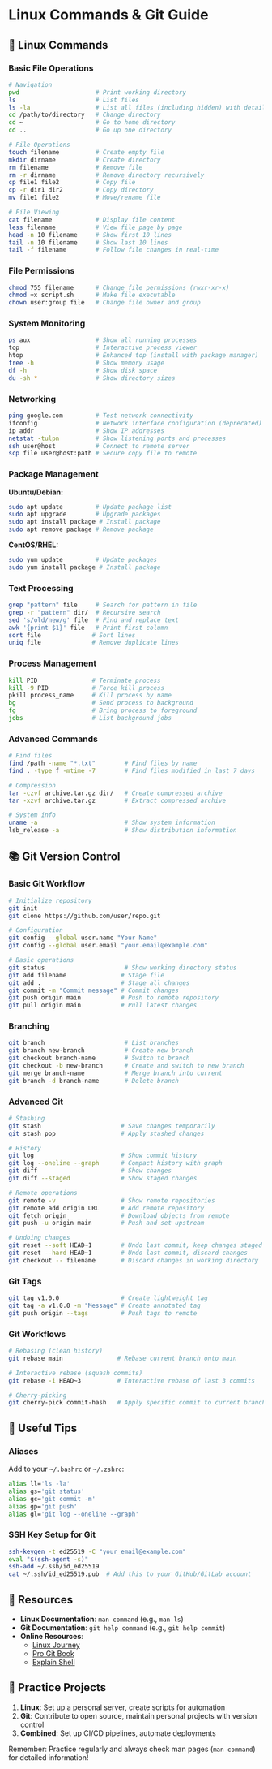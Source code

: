 # Linux Commands & Git Guide

## 🐧 Linux Commands

### Basic File Operations

```bash
# Navigation
pwd                     # Print working directory
ls                      # List files
ls -la                  # List all files (including hidden) with details
cd /path/to/directory   # Change directory
cd ~                    # Go to home directory
cd ..                   # Go up one directory

# File Operations
touch filename          # Create empty file
mkdir dirname           # Create directory
rm filename             # Remove file
rm -r dirname           # Remove directory recursively
cp file1 file2          # Copy file
cp -r dir1 dir2         # Copy directory
mv file1 file2          # Move/rename file

# File Viewing
cat filename            # Display file content
less filename           # View file page by page
head -n 10 filename     # Show first 10 lines
tail -n 10 filename     # Show last 10 lines
tail -f filename        # Follow file changes in real-time
```

### File Permissions

```bash
chmod 755 filename      # Change file permissions (rwxr-xr-x)
chmod +x script.sh      # Make file executable
chown user:group file   # Change file owner and group
```

### System Monitoring

```bash
ps aux                  # Show all running processes
top                     # Interactive process viewer
htop                    # Enhanced top (install with package manager)
free -h                 # Show memory usage
df -h                   # Show disk space
du -sh *                # Show directory sizes
```

### Networking

```bash
ping google.com         # Test network connectivity
ifconfig                # Network interface configuration (deprecated)
ip addr                 # Show IP addresses
netstat -tulpn          # Show listening ports and processes
ssh user@host           # Connect to remote server
scp file user@host:path # Secure copy file to remote
```

### Package Management

**Ubuntu/Debian:**
```bash
sudo apt update         # Update package list
sudo apt upgrade        # Upgrade packages
sudo apt install package # Install package
sudo apt remove package # Remove package
```

**CentOS/RHEL:**
```bash
sudo yum update         # Update packages
sudo yum install package # Install package
```

### Text Processing

```bash
grep "pattern" file     # Search for pattern in file
grep -r "pattern" dir/  # Recursive search
sed 's/old/new/g' file  # Find and replace text
awk '{print $1}' file   # Print first column
sort file              # Sort lines
uniq file              # Remove duplicate lines
```

### Process Management

```bash
kill PID               # Terminate process
kill -9 PID            # Force kill process
pkill process_name     # Kill process by name
bg                     # Send process to background
fg                     # Bring process to foreground
jobs                   # List background jobs
```

### Advanced Commands

```bash
# Find files
find /path -name "*.txt"        # Find files by name
find . -type f -mtime -7        # Find files modified in last 7 days

# Compression
tar -czvf archive.tar.gz dir/   # Create compressed archive
tar -xzvf archive.tar.gz        # Extract compressed archive

# System info
uname -a                        # Show system information
lsb_release -a                  # Show distribution information
```

## 📚 Git Version Control

### Basic Git Workflow

```bash
# Initialize repository
git init
git clone https://github.com/user/repo.git

# Configuration
git config --global user.name "Your Name"
git config --global user.email "your.email@example.com"

# Basic operations
git status                      # Show working directory status
git add filename               # Stage file
git add .                      # Stage all changes
git commit -m "Commit message" # Commit changes
git push origin main           # Push to remote repository
git pull origin main           # Pull latest changes
```

### Branching

```bash
git branch                      # List branches
git branch new-branch           # Create new branch
git checkout branch-name        # Switch to branch
git checkout -b new-branch      # Create and switch to new branch
git merge branch-name           # Merge branch into current
git branch -d branch-name       # Delete branch
```

### Advanced Git

```bash
# Stashing
git stash                      # Save changes temporarily
git stash pop                  # Apply stashed changes

# History
git log                        # Show commit history
git log --oneline --graph      # Compact history with graph
git diff                       # Show changes
git diff --staged              # Show staged changes

# Remote operations
git remote -v                  # Show remote repositories
git remote add origin URL      # Add remote repository
git fetch origin               # Download objects from remote
git push -u origin main        # Push and set upstream

# Undoing changes
git reset --soft HEAD~1        # Undo last commit, keep changes staged
git reset --hard HEAD~1        # Undo last commit, discard changes
git checkout -- filename       # Discard changes in working directory
```

### Git Tags

```bash
git tag v1.0.0                 # Create lightweight tag
git tag -a v1.0.0 -m "Message" # Create annotated tag
git push origin --tags         # Push tags to remote
```

### Git Workflows

```bash
# Rebasing (clean history)
git rebase main               # Rebase current branch onto main

# Interactive rebase (squash commits)
git rebase -i HEAD~3          # Interactive rebase of last 3 commits

# Cherry-picking
git cherry-pick commit-hash   # Apply specific commit to current branch
```

## 🔧 Useful Tips

### Aliases
Add to your `~/.bashrc` or `~/.zshrc`:
```bash
alias ll='ls -la'
alias gs='git status'
alias gc='git commit -m'
alias gp='git push'
alias gl='git log --oneline --graph'
```

### SSH Key Setup for Git
```bash
ssh-keygen -t ed25519 -C "your_email@example.com"
eval "$(ssh-agent -s)"
ssh-add ~/.ssh/id_ed25519
cat ~/.ssh/id_ed25519.pub  # Add this to your GitHub/GitLab account
```

## 📖 Resources

- **Linux Documentation**: `man command` (e.g., `man ls`)
- **Git Documentation**: `git help command` (e.g., `git help commit`)
- **Online Resources**: 
  - [Linux Journey](https://linuxjourney.com/)
  - [Pro Git Book](https://git-scm.com/book/en/v2)
  - [Explain Shell](https://explainshell.com/)

## 🚀 Practice Projects

1. **Linux**: Set up a personal server, create scripts for automation
2. **Git**: Contribute to open source, maintain personal projects with version control
3. **Combined**: Set up CI/CD pipelines, automate deployments

Remember: Practice regularly and always check man pages (`man command`) for detailed information!
